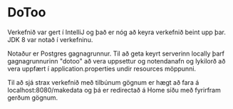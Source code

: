 # DoToo
Verkefnið var gert í IntelliJ og það er nóg að keyra verkefnið beint upp þar. JDK 8 var notað í verkefninu.

Notaður er Postgres gagnagrunnur. Til að geta keyrt serverinn locally þarf gagnagrunnurinn "dotoo" að vera uppsettur og notendanafn og lykilorð að vera uppfært í application.properties undir resources möppunni.

Til að sjá strax verkefnið með tilbúnum gögnum er hægt að fara á localhost:8080/makedata og þá er redirectað á Home síðu með fyrirfram gerðum gögnum.
